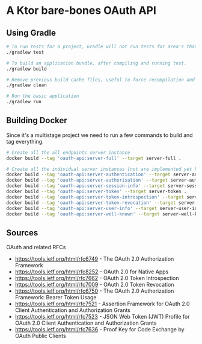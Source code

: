 # A Ktor bare-bones OAuth API

## Using Gradle
```bash
# To run tests for a project, Gradle will not run tests for area's that have not had any changes.
./gradlew test

# To build an application bundle, after compiling and running test.
./gradlew build

# Remove previous build cache files, useful to force recompilation and test.
./gradlew clean

# Run the basic application
./gradlew run
```

## Building Docker
Since it's a multistage project we need to run a few commands to build and tag everything.

```bash
# Create all the all endpoints server instance
docker build --tag 'oauth-api:server-full' --target server-full .

# Create all the individual server instances [not are implemented yet have]
docker build --tag 'oauth-api:server-authentication' --target server-authentication .
docker build --tag 'oauth-api:server-authorisation' --target server-authorisation .
docker build --tag 'oauth-api:server-session-info' --target server-session-info .
docker build --tag 'oauth-api:server-token' --target server-token .
docker build --tag 'oauth-api:server-token-introspection' --target server-token-introspection .
docker build --tag 'oauth-api:server-token-revocation' --target server-token-revocation .
docker build --tag 'oauth-api:server-user-info' --target server-user-info .
docker build --tag 'oauth-api:server-well-known' --target server-well-known .
```

## Sources
OAuth and related RFCs
 * https://tools.ietf.org/html/rfc6749 - The OAuth 2.0 Authorization Framework
 * https://tools.ietf.org/html/rfc8252 - OAuth 2.0 for Native Apps
 * https://tools.ietf.org/html/rfc7662 - OAuth 2.0 Token Introspection
 * https://tools.ietf.org/html/rfc7009 - OAuth 2.0 Token Revocation
 * https://tools.ietf.org/html/rfc6750 - The OAuth 2.0 Authorization Framework: Bearer Token Usage
 * https://tools.ietf.org/html/rfc7521 - Assertion Framework for OAuth 2.0 Client Authentication and Authorization Grants
 * https://tools.ietf.org/html/rfc7523 - JSON Web Token (JWT) Profile for OAuth 2.0 Client Authentication and Authorization Grants
 * https://tools.ietf.org/html/rfc7636 - Proof Key for Code Exchange by OAuth Public Clients